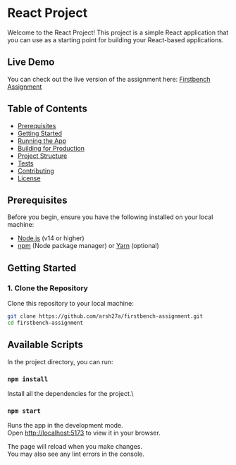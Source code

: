 # React Project

Welcome to the React Project! This project is a simple React application that you can use as a starting point for building your React-based applications.
## Live Demo
You can check out the live version of the assignment here: [Firstbench Assignment](https://firstbench-assignment.vercel.app/)

## Table of Contents

- [Prerequisites](#prerequisites)
- [Getting Started](#getting-started)
- [Running the App](#running-the-app)
- [Building for Production](#building-for-production)
- [Project Structure](#project-structure)
- [Tests](#tests)
- [Contributing](#contributing)
- [License](#license)

## Prerequisites

Before you begin, ensure you have the following installed on your local machine:

- [Node.js](https://nodejs.org/) (v14 or higher)
- [npm](https://www.npmjs.com/) (Node package manager) or [Yarn](https://yarnpkg.com/) (optional)

## Getting Started

### 1. Clone the Repository

Clone this repository to your local machine:

```bash
git clone https://github.com/arsh27a/firstbench-assignment.git
cd firstbench-assignment
```

## Available Scripts

In the project directory, you can run:

### `npm install`

Install all the dependencies for the project.\

### `npm start`

Runs the app in the development mode.\
Open [http://localhost:5173](http://localhost:5173) to view it in your browser.

The page will reload when you make changes.\
You may also see any lint errors in the console.

